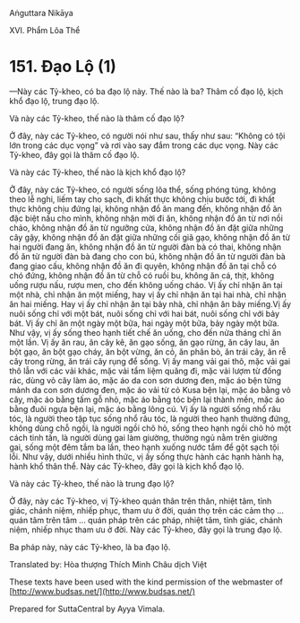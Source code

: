 Aṅguttara Nikāya

XVI. Phẩm Lõa Thể

# 151. Ðạo Lộ (1)

—Này các Tỷ-kheo, có ba đạo lộ này. Thế nào là ba? Thâm cố đạo lộ, kịch khổ đạo lộ, trung đạo lộ.

Và này các Tỷ-kheo, thế nào là thâm cố đạo lộ?

Ở đây, này các Tỷ-kheo, có người nói như sau, thấy như sau: “Không có tội lớn trong các dục vọng” và rơi vào say đắm trong các dục vọng. Này các Tỷ-kheo, đây gọi là thâm cố đạo lộ.

Và này các Tỷ-kheo, thế nào là kịch khổ đạo lộ?

Ở đây, này các Tỷ-kheo, có người sống lõa thể, sống phóng túng, không theo lễ nghi, liếm tay cho sạch, đi khất thực không chịu bước tới, đi khất thực không chịu đứng lại, không nhận đồ ăn mang đến, không nhận đồ ăn đặc biệt nấu cho mình, không nhận mời đi ăn, không nhận đồ ăn từ nơi nồi chảo, không nhận đồ ăn từ ngưỡng cửa, không nhận đồ ăn đặt giữa những cây gậy, không nhận đồ ăn đặt giữa những cối giã gạo, không nhận đồ ăn từ hai người đang ăn, không nhận đồ ăn từ người đàn bà có thai, không nhận đồ ăn từ người đàn bà đang cho con bú, không nhận đồ ăn từ người đàn bà đang giao cấu, không nhận đồ ăn đi quyên, không nhận đồ ăn tại chỗ có chó đứng, không nhận đồ ăn từ chỗ có ruồi bu, không ăn cá, thịt, không uống rượu nấu, rượu men, cho đến không uống cháo. Vị ấy chỉ nhận ăn tại một nhà, chỉ nhận ăn một miếng, hay vị ấy chỉ nhận ăn tại hai nhà, chỉ nhận ăn hai miếng. Hay vị ấy chỉ nhận ăn tại bảy nhà, chỉ nhận ăn bảy miếng.Vị ấy nuôi sống chỉ với một bát, nuôi sống chỉ với hai bát, nuôi sống chỉ với bảy bát. Vị ấy chỉ ăn một ngày một bữa, hai ngày một bữa, bảy ngày một bữa. Như vậy, vị ấy sống theo hạnh tiết chế ăn uống, cho đến nửa tháng chỉ ăn một lần. Vị ấy ăn rau, ăn cây kê, ăn gạo sống, ăn gạo rừng, ăn cây lau, ăn bột gạo, ăn bột gạo cháy, ăn bột vừng, ăn cỏ, ăn phân bò, ăn trái cây, ăn rễ cây trong rừng, ăn trái cây rụng để sống. Vị ấy mang vải gai thô, mặc vải gai thô lẫn với các vải khác, mặc vải tẩm liệm quăng đi, mặc vải lượm từ đống rác, dùng vỏ cây làm áo, mặc áo da con sơn dương đen, mặc áo bện từng mảnh da con sơn dương đen, mặc áo vải từ cỏ Kusa bện lại, mặc áo bằng vỏ cây, mặc áo bằng tấm gỗ nhỏ, mặc áo bằng tóc bện lại thành mền, mặc áo bằng đuôi ngựa bện lại, mặc áo bằng lông cú. Vị ấy là người sống nhổ râu tóc, là người theo tập tục sống nhổ râu tóc, là người theo hạnh thường đứng, không dùng chỗ ngồi, là người ngồi chõ hỏ, sống theo hạnh ngồi chõ hỏ một cách tinh tấn, là người dùng gai làm giường, thường ngủ nằm trên giường gai, sống một đêm tắm ba lần, theo hạnh xuống nước tắm để gột sạch tội lỗi. Như vậy, dưới nhiều hình thức, vị ấy sống thực hành các hạnh hành hạ, hành khổ thân thể. Này các Tỷ-kheo, đây gọi là kịch khổ đạo lộ.

Và này các Tỷ-kheo, thế nào là trung đạo lộ?

Ở đây, này các Tỷ-kheo, vị Tỷ-kheo quán thân trên thân, nhiệt tâm, tỉnh giác, chánh niệm, nhiếp phục, tham ưu ở đời, quán thọ trên các cảm thọ ... quán tâm trên tâm ... quán pháp trên các pháp, nhiệt tâm, tỉnh giác, chánh niệm, nhiếp nhục tham ưu ở đời. Này các Tỷ-kheo, đây gọi là trung đạo lộ.

Ba pháp này, này các Tỷ-kheo, là ba đạo lộ.

Translated by: Hòa thượng Thích Minh Châu dịch Việt

These texts have been used with the kind permission of the webmaster of [http://www.budsas.net/](http://www.budsas.net/)

Prepared for SuttaCentral by Ayya Vimala.